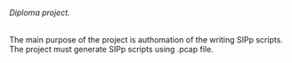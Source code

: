 ###### Diploma project.

The main purpose of the project is authomation of the writing SIPp scripts.
The project must generate SIPp scripts using .pcap file.
